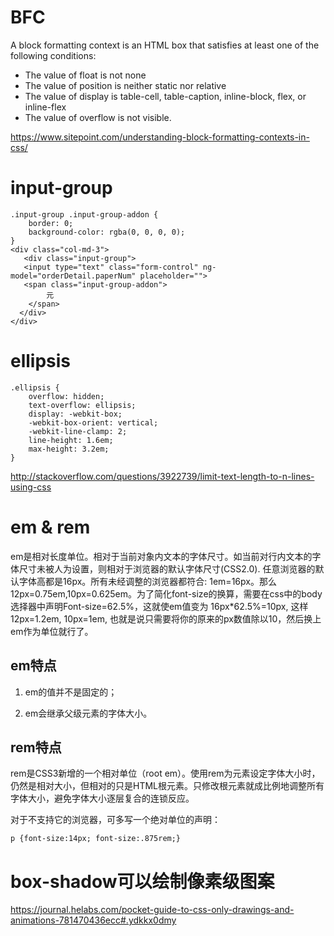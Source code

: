 # BFC

A block formatting context is an HTML box that satisfies at least one of the following conditions:

* The value of float is not none
* The value of position is neither static nor relative
* The value of display is table-cell, table-caption, inline-block, flex, or inline-flex
* The value of overflow is not visible.

https://www.sitepoint.com/understanding-block-formatting-contexts-in-css/

# input-group

```
.input-group .input-group-addon {
    border: 0;
    background-color: rgba(0, 0, 0, 0);
}
<div class="col-md-3">
   <div class="input-group">
   <input type="text" class="form-control" ng-model="orderDetail.paperNum" placeholder="">
   <span class="input-group-addon">
		元
	</span>
  </div>
</div>
```

# ellipsis

```
.ellipsis {
    overflow: hidden;
    text-overflow: ellipsis;
    display: -webkit-box;
    -webkit-box-orient: vertical;
    -webkit-line-clamp: 2;
    line-height: 1.6em;
    max-height: 3.2em;
}
```
http://stackoverflow.com/questions/3922739/limit-text-length-to-n-lines-using-css

# em & rem

em是相对长度单位。相对于当前对象内文本的字体尺寸。如当前对行内文本的字体尺寸未被人为设置，则相对于浏览器的默认字体尺寸(CSS2.0). 任意浏览器的默认字体高都是16px。所有未经调整的浏览器都符合: 1em=16px。那么12px=0.75em,10px=0.625em。为了简化font-size的换算，需要在css中的body选择器中声明Font-size=62.5%，这就使em值变为 16px*62.5%=10px, 这样12px=1.2em, 10px=1em, 也就是说只需要将你的原来的px数值除以10，然后换上em作为单位就行了。

## em特点

1. em的值并不是固定的；

2. em会继承父级元素的字体大小。

## rem特点

rem是CSS3新增的一个相对单位（root em）。使用rem为元素设定字体大小时，仍然是相对大小，但相对的只是HTML根元素。只修改根元素就成比例地调整所有字体大小，避免字体大小逐层复合的连锁反应。

对于不支持它的浏览器，可多写一个绝对单位的声明：

```
p {font-size:14px; font-size:.875rem;}
```

# box-shadow可以绘制像素级图案

https://journal.helabs.com/pocket-guide-to-css-only-drawings-and-animations-781470436ecc#.ydkkx0dmy
